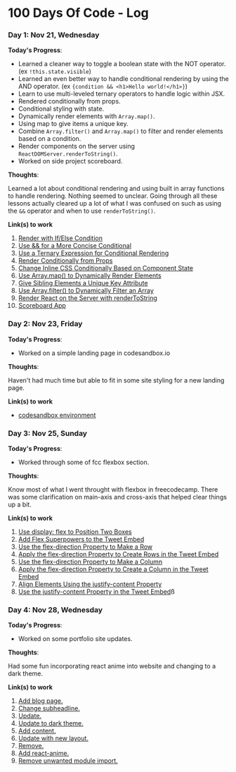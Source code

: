 # 100 Days Of Code - Log

### Day 1: Nov 21, Wednesday

**Today's Progress**:
- Learned a cleaner way to toggle a boolean state with the NOT operator. (ex `!this.state.visible`)
- Learned an even better way to handle conditional rendering by using the AND operator. (ex `{condition && <h1>Hello world!</h1>}`)
- Learn to use multi-leveled ternary operators to handle logic within JSX.
- Rendered conditionally from props.
- Conditional styling with state.
- Dynamically render elements with `Array.map()`.
- Using map to give items a unique key.
- Combine `Array.filter()` and `Array.map()` to filter and render elements based on a condition.
- Render components on the server using `ReactDOMServer.renderToString()`.
- Worked on side project scoreboard.

**Thoughts**:

Learned a lot about conditional rendering and using built in array functions to handle rendering. Nothing seemed to unclear. Going through all these lessons actually cleared up a lot of what I was confused on such as using the `&&` operator and when to use `renderToString()`.


**Link(s) to work**
1. [Render with If/Else Condition](https://learn.freecodecamp.org/front-end-libraries/react/render-with-an-ifelse-condition)
2. [Use && for a More Concise Conditional](https://learn.freecodecamp.org/front-end-libraries/react/use--for-a-more-concise-conditional)
3. [Use a Ternary Expression for Conditional Rendering](https://learn.freecodecamp.org/front-end-libraries/react/use-a-ternary-expression-for-conditional-rendering)
4. [Render Conditionally from Props](https://learn.freecodecamp.org/front-end-libraries/react/render-conditionally-from-props)
5. [Change Inline CSS Conditionally Based on Component State](https://learn.freecodecamp.org/front-end-libraries/react/change-inline-css-conditionally-based-on-component-state)
6. [Use Array.map() to Dynamically Render Elements](https://learn.freecodecamp.org/front-end-libraries/react/use-array-map-to-dynamically-render-elements)
7. [Give Sibling Elements a Unique Key Attribute](https://learn.freecodecamp.org/front-end-libraries/react/give-sibling-elements-a-unique-key-attribute)
8. [Use Array.filter() to Dynamically Filter an Array](https://learn.freecodecamp.org/front-end-libraries/react/use-array-filter-to-dynamically-filter-an-array)
9. [Render React on the Server with renderToString](https://learn.freecodecamp.org/front-end-libraries/react/render-react-on-the-server-with-rendertostring)
10. [Scoreboard App](https://codesandbox.io/s/9j1616mp2r)

### Day 2: Nov 23, Friday

**Today's Progress**:
- Worked on a simple landing page in codesandbox.io

**Thoughts**:

Haven't had much time but able to fit in some site styling for a new landing page.

**Link(s) to work**
- [codesandbox environment](https://codesandbox.io/s/y0x2l7wrlj)

### Day 3: Nov 25, Sunday

**Today's Progress**:
- Worked through some of fcc flexbox section.

**Thoughts**:

Know most of what I went throught with flexbox in freecodecamp. There was some clarification on main-axis and cross-axis that helped clear things up a bit.

**Link(s) to work**
1. [Use display: flex to Position Two Boxes](https://learn.freecodecamp.org/responsive-web-design/css-flexbox/use-display-flex-to-position-two-boxes)
2. [Add Flex Superpowers to the Tweet Embed](https://learn.freecodecamp.org/responsive-web-design/css-flexbox/add-flex-superpowers-to-the-tweet-embed)
3. [Use the flex-direction Property to Make a Row](https://learn.freecodecamp.org/responsive-web-design/css-flexbox/use-the-flex-direction-property-to-make-a-row)
4. [Apply the flex-direction Property to Create Rows in the Tweet Embed](https://learn.freecodecamp.org/responsive-web-design/css-flexbox/apply-the-flex-direction-property-to-create-rows-in-the-tweet-embed)
5. [Use the flex-direction Property to Make a Column](https://learn.freecodecamp.org/responsive-web-design/css-flexbox/use-the-flex-direction-property-to-make-a-column)
6. [Apply the flex-direction Property to Create a Column in the Tweet Embed](https://learn.freecodecamp.org/responsive-web-design/css-flexbox/apply-the-flex-direction-property-to-create-a-column-in-the-tweet-embed)
7. [Align Elements Using the justify-content Property](https://learn.freecodecamp.org/responsive-web-design/css-flexbox/align-elements-using-the-justify-content-property)
8. [Use the justify-content Property in the Tweet Embed](https://learn.freecodecamp.org/responsive-web-design/css-flexbox/use-the-justify-content-property-in-the-tweet-embed)ß

### Day 4: Nov 28, Wednesday

**Today's Progress**:
- Worked on some portfolio site updates.

**Thoughts**:

Had some fun incorporating react anime into website and changing to a dark theme.

**Link(s) to work**
1. [Add blog page.](https://github.com/enriquezm/portfolio/commit/54973c9d22ea16ec3180d8ade6b576d8f4b5b285)
2. [Change subheadline.](https://github.com/enriquezm/portfolio/commit/e0d383cff4afeb7d54e1d9587c4cedbed4b84495)
3. [Update.](https://github.com/enriquezm/portfolio/commit/33e80cd2b5f4f8afb1b33233746b9874ddd893eb)
4. [Update to dark theme.](https://github.com/enriquezm/portfolio/commit/11bba334f3306baf10609a6bf1bc138604d35e90)
5. [Add content.](https://github.com/enriquezm/portfolio/commit/c9e0f5822706b2ac43e2f5159d40fe858f3e2ee6)
6. [Update with new layout.](https://github.com/enriquezm/portfolio/commit/e3e54ca59930cc4a523be151873ffee971bdad6d)
7. [Remove.](https://github.com/enriquezm/portfolio/commit/3c8d83e2e3fa9463d8a9e5a549e26966bbefa43f)
8. [Add react-anime.](https://github.com/enriquezm/portfolio/commit/70e7f35ab4f48e6e1fe99624a1f1e79d84d19bd8)
9. [Remove unwanted module import.](https://github.com/enriquezm/portfolio/commit/8346b7c75c5f81fb175a21cededd7a5cb2732e22)
